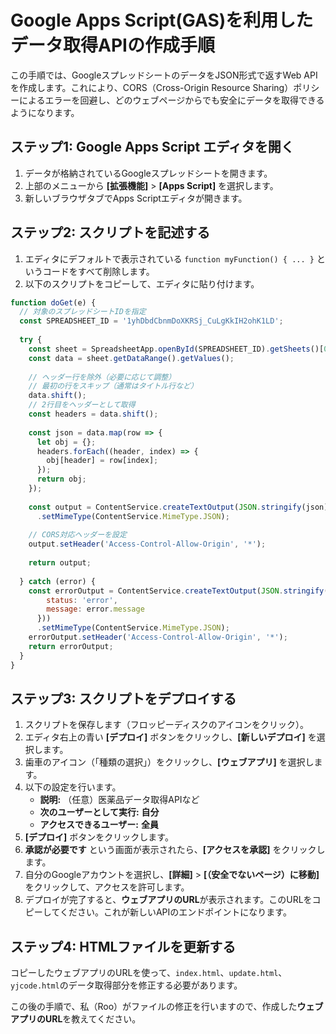# Google Apps Script(GAS)を利用したデータ取得APIの作成手順

この手順では、GoogleスプレッドシートのデータをJSON形式で返すWeb APIを作成します。これにより、CORS（Cross-Origin Resource Sharing）ポリシーによるエラーを回避し、どのウェブページからでも安全にデータを取得できるようになります。

## ステップ1: Google Apps Script エディタを開く

1.  データが格納されているGoogleスプレッドシートを開きます。
2.  上部のメニューから **[拡張機能]** > **[Apps Script]** を選択します。
3.  新しいブラウザタブでApps Scriptエディタが開きます。

## ステップ2: スクリプトを記述する

1.  エディタにデフォルトで表示されている `function myFunction() { ... }` というコードをすべて削除します。
2.  以下のスクリプトをコピーして、エディタに貼り付けます。

```javascript
function doGet(e) {
  // 対象のスプレッドシートIDを指定
  const SPREADSHEET_ID = '1yhDbdCbnmDoXKRSj_CuLgKkIH2ohK1LD';
  
  try {
    const sheet = SpreadsheetApp.openById(SPREADSHEET_ID).getSheets()[0];
    const data = sheet.getDataRange().getValues();
    
    // ヘッダー行を除外（必要に応じて調整）
    // 最初の行をスキップ（通常はタイトル行など）
    data.shift();
    // 2行目をヘッダーとして取得
    const headers = data.shift();
    
    const json = data.map(row => {
      let obj = {};
      headers.forEach((header, index) => {
        obj[header] = row[index];
      });
      return obj;
    });
    
    const output = ContentService.createTextOutput(JSON.stringify(json))
      .setMimeType(ContentService.MimeType.JSON);
      
    // CORS対応ヘッダーを設定
    output.setHeader('Access-Control-Allow-Origin', '*');
    
    return output;
    
  } catch (error) {
    const errorOutput = ContentService.createTextOutput(JSON.stringify({
        status: 'error',
        message: error.message
      }))
      .setMimeType(ContentService.MimeType.JSON);
    errorOutput.setHeader('Access-Control-Allow-Origin', '*');
    return errorOutput;
  }
}
```

## ステップ3: スクリプトをデプロイする

1.  スクリプトを保存します（フロッピーディスクのアイコンをクリック）。
2.  エディタ右上の青い **[デプロイ]** ボタンをクリックし、**[新しいデプロイ]** を選択します。
3.  歯車のアイコン（「種類の選択」）をクリックし、**[ウェブアプリ]** を選択します。
4.  以下の設定を行います。
    *   **説明:** （任意）医薬品データ取得APIなど
    *   **次のユーザーとして実行:** **自分**
    *   **アクセスできるユーザー:** **全員**
5.  **[デプロイ]** ボタンをクリックします。
6.  **承認が必要です** という画面が表示されたら、**[アクセスを承認]** をクリックします。
7.  自分のGoogleアカウントを選択し、**[詳細]** > **[（安全でないページ）に移動]** をクリックして、アクセスを許可します。
8.  デプロイが完了すると、**ウェブアプリのURL**が表示されます。このURLをコピーしてください。これが新しいAPIのエンドポイントになります。

## ステップ4: HTMLファイルを更新する

コピーしたウェブアプリのURLを使って、`index.html`、`update.html`、`yjcode.html`のデータ取得部分を修正する必要があります。

この後の手順で、私（Roo）がファイルの修正を行いますので、作成した**ウェブアプリのURL**を教えてください。